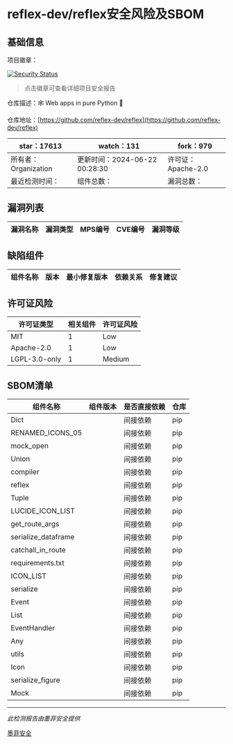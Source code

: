 # reflex-dev/reflex安全风险及SBOM

## 基础信息

项目徽章：

[![Security Status](https://www.murphysec.com/platform3/v31/badge/1804221238310522880.svg)](https://www.murphysec.com/console/report/1719060542160420864/1804221238310522880)

> 点击徽章可查看详细项目安全报告

仓库描述：🕸️ Web apps in pure Python 🐍

仓库地址：[https://github.com/reflex-dev/reflex](https://github.com/reflex-dev/reflex)

| star：17613 | watch：131 | fork：979 |
| ----------- | -------------- | ------------ |
| 所有者：Organization | 更新时间：2024-06-22 00:28:30 | 许可证：Apache-2.0 |
| 最近检测时间： | 组件总数： | 漏洞总数： |




## 漏洞列表

| 漏洞名称 | 漏洞类型 | MPS编号 | CVE编号 | 漏洞等级 |
| ------- | ------ | ------- | ------ | ----- |





## 缺陷组件

| 组件名称 | 版本 | 最小修复版本 | 依赖关系 | 修复建议 |
| -------- | ---- | ------------ | -------- | -------- |





## 许可证风险

| 许可证类型 | 相关组件 | 许可证风险 |
| ---------- | -------- | ---------- |
|MIT|1|Low|
|Apache-2.0|1|Low|
|LGPL-3.0-only|1|Medium|




## SBOM清单

| 组件名称 | 组件版本 | 是否直接依赖 | 仓库 |
| -------- | -------- | ------------ | ---- |
|Dict||间接依赖|pip|
|RENAMED_ICONS_05||间接依赖|pip|
|mock_open||间接依赖|pip|
|Union||间接依赖|pip|
|compiler||间接依赖|pip|
|reflex||间接依赖|pip|
|Tuple||间接依赖|pip|
|LUCIDE_ICON_LIST||间接依赖|pip|
|get_route_args||间接依赖|pip|
|serialize_dataframe||间接依赖|pip|
|catchall_in_route||间接依赖|pip|
|requirements.txt||间接依赖|pip|
|ICON_LIST||间接依赖|pip|
|serialize||间接依赖|pip|
|Event||间接依赖|pip|
|List||间接依赖|pip|
|EventHandler||间接依赖|pip|
|Any||间接依赖|pip|
|utils||间接依赖|pip|
|Icon||间接依赖|pip|
|serialize_figure||间接依赖|pip|
|Mock||间接依赖|pip|


------

*此检测报告由墨菲安全提供*

[墨菲安全](www.murphysec.com)